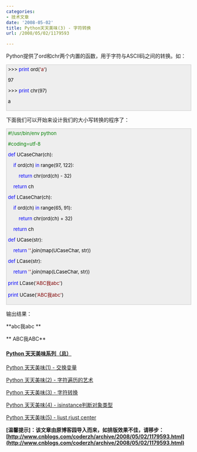 ```yaml
---
categories:
- 技术文章
date: '2008-05-02'
title: Python天天美味(3) - 字符转换
url: /2008/05/02/1179593

---
```



Python提供了ord和chr两个内置的函数，用于字符与ASCII码之间的转换。如：

<div style="border: 1px solid #cccccc; padding: 4px 5px 4px 4px; background-color: #eeeeee; font-size: 13px; width: 98%;"><span style="color: #000000;">&gt;&gt;&gt;</span><span style="color: #000000;">&nbsp;</span><span style="color: #0000ff;">print</span><span style="color: #000000;">&nbsp;ord(</span><span style="color: #800000;">'</span><span style="color: #800000;">a</span><span style="color: #800000;">'</span><span style="color: #000000;">)

</span><span style="color: #000000;">97</span><span style="color: #000000;">

</span><span style="color: #000000;">&gt;&gt;&gt;</span><span style="color: #000000;">&nbsp;</span><span style="color: #0000ff;">print</span><span style="color: #000000;">&nbsp;chr(</span><span style="color: #000000;">97</span><span style="color: #000000;">)

a</span></div>

下面我们可以开始来设计我们的大小写转换的程序了：

<div style="border: 1px solid #cccccc; padding: 4px 5px 4px 4px; background-color: #eeeeee; font-size: 13px; width: 98%;"><span style="color: #008000;">#</span><span style="color: #008000;">!/usr/bin/env&nbsp;python</span><span style="color: #008000;">

#</span><span style="color: #008000;">coding=utf-8</span><span style="color: #008000;">

</span><span style="color: #000000;">

</span><span style="color: #0000ff;">def</span><span style="color: #000000;">&nbsp;UCaseChar(ch):

&nbsp;&nbsp;&nbsp;&nbsp;</span><span style="color: #0000ff;">if</span><span style="color: #000000;">&nbsp;ord(ch)&nbsp;</span><span style="color: #0000ff;">in</span><span style="color: #000000;">&nbsp;range(</span><span style="color: #000000;">97</span><span style="color: #000000;">,&nbsp;</span><span style="color: #000000;">122</span><span style="color: #000000;">):

&nbsp;&nbsp;&nbsp;&nbsp;&nbsp;&nbsp;&nbsp;&nbsp;</span><span style="color: #0000ff;">return</span><span style="color: #000000;">&nbsp;chr(ord(ch)&nbsp;</span><span style="color: #000000;">-</span><span style="color: #000000;">&nbsp;</span><span style="color: #000000;">32</span><span style="color: #000000;">)

&nbsp;&nbsp;&nbsp;&nbsp;</span><span style="color: #0000ff;">return</span><span style="color: #000000;">&nbsp;ch

</span><span style="color: #0000ff;">def</span><span style="color: #000000;">&nbsp;LCaseChar(ch):

&nbsp;&nbsp;&nbsp;&nbsp;</span><span style="color: #0000ff;">if</span><span style="color: #000000;">&nbsp;ord(ch)&nbsp;</span><span style="color: #0000ff;">in</span><span style="color: #000000;">&nbsp;range(</span><span style="color: #000000;">65</span><span style="color: #000000;">,&nbsp;</span><span style="color: #000000;">91</span><span style="color: #000000;">):

&nbsp;&nbsp;&nbsp;&nbsp;&nbsp;&nbsp;&nbsp;&nbsp;</span><span style="color: #0000ff;">return</span><span style="color: #000000;">&nbsp;chr(ord(ch)&nbsp;</span><span style="color: #000000;">+</span><span style="color: #000000;">&nbsp;</span><span style="color: #000000;">32</span><span style="color: #000000;">)

&nbsp;&nbsp;&nbsp;&nbsp;</span><span style="color: #0000ff;">return</span><span style="color: #000000;">&nbsp;ch

</span><span style="color: #0000ff;">def</span><span style="color: #000000;">&nbsp;UCase(str):

&nbsp;&nbsp;&nbsp;&nbsp;</span><span style="color: #0000ff;">return</span><span style="color: #000000;">&nbsp;</span><span style="color: #800000;">''</span><span style="color: #000000;">.join(map(UCaseChar,&nbsp;str))

</span><span style="color: #0000ff;">def</span><span style="color: #000000;">&nbsp;LCase(str):

&nbsp;&nbsp;&nbsp;&nbsp;</span><span style="color: #0000ff;">return</span><span style="color: #000000;">&nbsp;</span><span style="color: #800000;">''</span><span style="color: #000000;">.join(map(LCaseChar,&nbsp;str))

</span><span style="color: #0000ff;">print</span><span style="color: #000000;">&nbsp;LCase(</span><span style="color: #800000;">'</span><span style="color: #800000;">ABC我abc</span><span style="color: #800000;">'</span><span style="color: #000000;">)

</span><span style="color: #0000ff;">print</span><span style="color: #000000;">&nbsp;UCase(</span><span style="color: #800000;">'</span><span style="color: #800000;">ABC我abc</span><span style="color: #800000;">'</span><span style="color: #000000;">)</span></div>

输出结果：

**abc我abc
**

**
ABC我ABC**

#### [Python  天天美味系列（总）](http://www.cnblogs.com/coderzh/archive/2008/07/08/pythoncookbook.html)

[Python    天天美味(1) - 交换变量](http://www.cnblogs.com/coderzh/archive/2008/04/29/1176878.html)
  
[Python    天天美味(2) - 字符遍历的艺术](http://www.cnblogs.com/coderzh/archive/2008/04/30/1177677.html) &nbsp;
  
[Python    天天美味(3) - 字符转换](http://www.cnblogs.com/coderzh/archive/2008/05/02/1179593.html) &nbsp;
  
[Python    天天美味(4) - isinstance判断对象类型](http://www.cnblogs.com/coderzh/archive/2008/05/02/1179609.html)&nbsp;
  
[Python    天天美味(5) - ljust rjust center](http://www.cnblogs.com/coderzh/archive/2008/05/02/1179709.html) &nbsp;

**[温馨提示]：该文章由原博客园导入而来，如排版效果不佳，请移步：[http://www.cnblogs.com/coderzh/archive/2008/05/02/1179593.html](http://www.cnblogs.com/coderzh/archive/2008/05/02/1179593.html)**